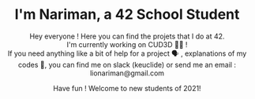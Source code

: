 <h1 align="center">I'm Nariman, a 42 School Student </h1>
<p align="center">Hey everyone ! Here you can find the projets that I do at 42. <br>
I'm currently working on CUD3D 👨‍💻 ! <br>
If you need anything like a bit of help for a project 🗣️ , explanations of my codes 💬, you can find me on slack (keuclide) or send me an email : lionariman@gmail.com
</p>
<p align="center">Have fun ! Welcome to new students of 2021! </p>
